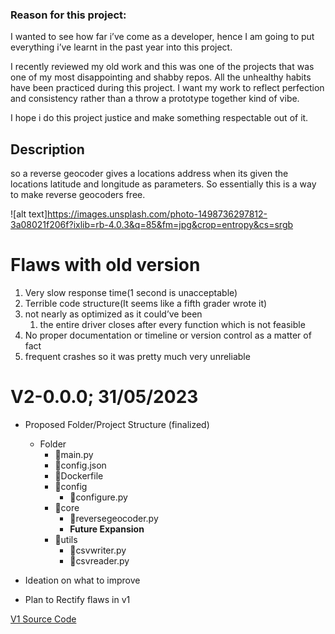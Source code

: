 ### Reason for this project:

I wanted to see how far i’ve come as a developer, hence I am going to put everything i’ve learnt in the past year into this project.

I recently reviewed my old work and this was one of the projects that was one of my most disappointing and shabby repos. All the unhealthy habits have been practiced during this project. I want my work to reflect perfection and consistency rather than a throw a prototype together kind of vibe.

I hope i do this project justice and make something respectable out of it.

## Description

so a reverse geocoder gives a locations address when its given the locations latitude and longitude as parameters. So essentially this is a way to make reverse geocoders free.

![alt text]https://images.unsplash.com/photo-1498736297812-3a08021f206f?ixlib=rb-4.0.3&q=85&fm=jpg&crop=entropy&cs=srgb

# Flaws with old version

1. Very slow response time(1 second is unacceptable)
2. Terrible code structure(It seems like a fifth grader wrote it)
3. not nearly as optimized as it could’ve been
    1. the entire driver closes after every function which is not feasible
4. No proper documentation or timeline or version control as a matter of fact
5. frequent crashes so it was pretty much very unreliable

# V2-0.0.0; 31/05/2023

- Proposed Folder/Project Structure (finalized)
    - Folder
        - 📝main.py
        - 🔐config.json
        - 📄Dockerfile
        - 📂config
            - 📝configure.py
        - 📂core
            - 📝reversegeocoder.py
            - **Future Expansion**
        - 📂utils
            - 📝csvwriter.py
            - 📝csvreader.py
            
- Ideation on what to improve
- Plan to Rectify flaws in v1

[V1 Source Code](https://www.notion.so/V1-Source-Code-8dfdb71f80b84b38a6ceadca6c20b001?pvs=21)
